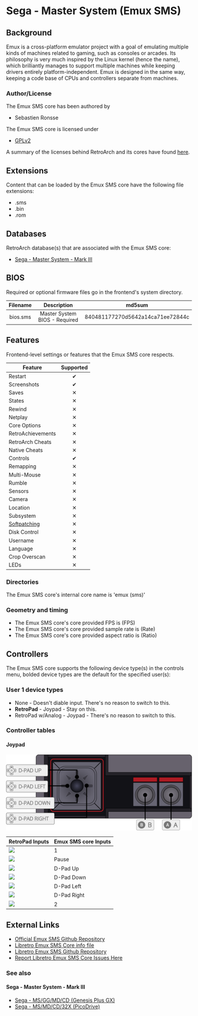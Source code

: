 # Sega - Master System (Emux SMS)

## Background

Emux is a cross-platform emulator project with a goal of emulating multiple kinds of machines related to gaming, such as consoles or arcades. Its philosophy is very much inspired by the Linux kernel (hence the name), which brilliantly manages to support multiple machines while keeping drivers entirely platform-independent. Emux is designed in the same way, keeping a code base of CPUs and controllers separate from machines.

### Author/License

The Emux SMS core has been authored by

- Sebastien Ronsse

The Emux SMS core is licensed under

- [GPLv2](https://github.com/libretro/emux/blob/master/COPYING)

A summary of the licenses behind RetroArch and its cores have found [here](https://docs.libretro.com/tech/licenses/).

## Extensions

Content that can be loaded by the Emux SMS core have the following file extensions:

- .sms
- .bin
- .rom

## Databases

RetroArch database(s) that are associated with the Emux SMS core:

- [Sega - Master System - Mark III](https://github.com/libretro/libretro-database/blob/master/rdb/Sega%20-%20Master%20System%20-%20Mark%20III.rdb)

## BIOS

Required or optional firmware files go in the frontend's system directory.

| Filename | Description                   | md5sum                           |
|:--------:|:-----------------------------:|:--------------------------------:|
| bios.sms | Master System BIOS - Required | 840481177270d5642a14ca71ee72844c |

## Features

Frontend-level settings or features that the Emux SMS core respects.

| Feature           | Supported |
|-------------------|:---------:|
| Restart           | ✔         |
| Screenshots       | ✔         |
| Saves             | ✕         |
| States            | ✕         |
| Rewind            | ✕         |
| Netplay           | ✕         |
| Core Options      | ✕         |
| RetroAchievements | ✕         |
| RetroArch Cheats  | ✕         |
| Native Cheats     | ✕         |
| Controls          | ✔         |
| Remapping         | ✕         |
| Multi-Mouse       | ✕         |
| Rumble            | ✕         |
| Sensors           | ✕         |
| Camera            | ✕         |
| Location          | ✕         |
| Subsystem         | ✕         |
| [Softpatching](https://docs.libretro.com/guides/softpatching/) | ✕         |
| Disk Control      | ✕         |
| Username          | ✕         |
| Language          | ✕         |
| Crop Overscan     | ✕         |
| LEDs              | ✕         |

### Directories

The Emux SMS core's internal core name is 'emux (sms)'

### Geometry and timing

- The Emux SMS core's core provided FPS is (FPS)
- The Emux SMS core's core provided sample rate is (Rate)
- The Emux SMS core's core provided aspect ratio is (Ratio)

## Controllers

The Emux SMS core supports the following device type(s) in the controls menu, bolded device types are the default for the specified user(s):

### User 1 device types

- None - Doesn't diable input. There's no reason to switch to this.
- **RetroPad** - Joypad - Stay on this.
- RetroPad w/Analog - Joypad - There's no reason to switch to this.

### Controller tables

#### Joypad

![](images/Controllers/sms.png)

| RetroPad Inputs                           | Emux SMS core Inputs |
|-------------------------------------------|----------------------|
| ![](images/RetroPad/Retro_B_Round.png)    | 1                    |
| ![](images/RetroPad/Retro_Start.png)      | Pause                |
| ![](images/RetroPad/Retro_Dpad_Up.png)    | D-Pad Up             |
| ![](images/RetroPad/Retro_Dpad_Down.png)  | D-Pad Down           |
| ![](images/RetroPad/Retro_Dpad_Left.png)  | D-Pad Left           |
| ![](images/RetroPad/Retro_Dpad_Right.png) | D-Pad Right          |
| ![](images/RetroPad/Retro_A_Round.png)    | 2                    |

## External Links

- [Official Emux SMS Github Repository](https://github.com/sronsse/emux)
- [Libretro Emux SMS Core info file](https://github.com/libretro/libretro-super/blob/master/dist/info/emux_sms_libretro.info)
- [Libretro Emux SMS Github Repository](https://github.com/libretro/emux)
- [Report Libretro Emux SMS Core Issues Here](https://github.com/libretro/libretro-meta/issues)

### See also

#### Sega - Master System - Mark III

- [Sega - MS/GG/MD/CD (Genesis Plus GX)](https://docs.libretro.com/library/genesis_plus_gx/)
- [Sega - MS/MD/CD/32X (PicoDrive)](https://docs.libretro.com/library/picodrive/)